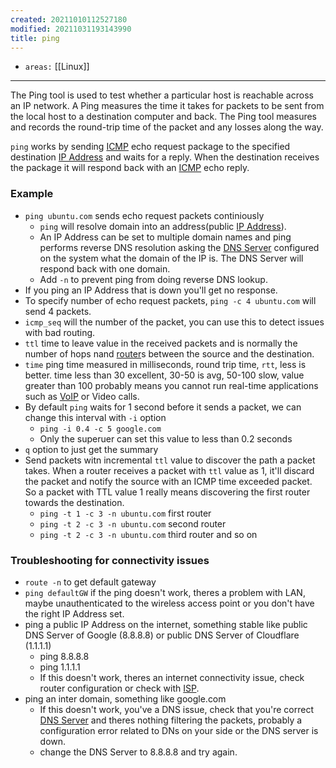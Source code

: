 ```yaml
---
created: 20211010112527180
modified: 20211031193143990
title: ping
---
```


- `areas:` [[Linux]]

---

The Ping tool is used to test whether a particular host is reachable across an IP network. A Ping measures the time it takes for packets to be sent from the local host to a destination computer and back. The Ping tool measures and records the round-trip time of the packet and any losses along the way.

`ping` works by sending [ICMP](#ICMP) echo request package to the specified destination [IP Address](#IP%20Address) and waits for a reply. When the destination receives the package it will respond back with an [ICMP](#ICMP) echo reply.

### Example

- `ping ubuntu.com` sends echo request packets continiously
  - `ping` will resolve domain into an address(public [IP Address](#IP%20Address)).
  - An IP Address can be set to multiple domain names and ping performs reverse DNS resolution asking the [DNS Server](#DNS%20Server) configured on the system what the domain of the IP is. The DNS Server will respond back with one domain.
  - Add `-n` to prevent ping from doing reverse DNS lookup.
- If you ping an IP Address that is down you'll get no response.
- To specify number of echo request packets, `ping -c 4 ubuntu.com` will send 4 packets.
- `icmp_seq` will the number of the packet, you can use this to detect issues with bad routing.
- `ttl` time to leave value in the received packets and is normally the number of hops nand [router](#router)s between the source and the destination.
- `time` ping time measured in milliseconds, round trip time, `rtt`, less is better. time less than 30 excellent, 30-50 is avg, 50-100 slow, value greater than 100 probably means you cannot run real-time applications such as [VoIP](#VoIP) or Video calls.
- By default `ping` waits for 1 second before it sends a packet, we can change this interval with `-i` option
  - `ping -i 0.4 -c 5 google.com`
  - Only the superuer can set this value to less than 0.2 seconds
- `q` option to just get the summary
- Send packets witn incremental `ttl` value to discover the path a packet takes. When a router receives a packet with `ttl` value as 1, it'll discard the packet and notify the source with an ICMP time exceeded packet. So a packet with TTL value 1 really means discovering the first router towards the destination.
  - `ping -t 1 -c 3 -n ubuntu.com` first router
  - `ping -t 2 -c 3 -n ubuntu.com` second router
  - `ping -t 2 -c 3 -n ubuntu.com` third router and so on

### Troubleshooting for connectivity issues

- `route -n` to get default gateway
- `ping defaultGW` if the ping doesn't work, theres a problem with LAN, maybe unauthenticated to the wireless access point or you don't have the right IP Address set.
- ping a public IP Address on the internet, something stable like public DNS Server of Google (8.8.8.8) or public DNS Server of Cloudflare (1.1.1.1)
  - ping 8.8.8.8
  - ping 1.1.1.1
  - If this doesn't work, theres an internet connectivity issue, check router configuration or check with [ISP](#ISP).
- ping an inter domain, something like google.com
  - If this doesn't work, you've a DNS issue, check that you're correct [DNS Server](#DNS%20Server) and theres nothing filtering the packets, probably a configuration error related to DNs on your side or the DNS server is down.
  - change the DNS Server to 8.8.8.8 and try again.
